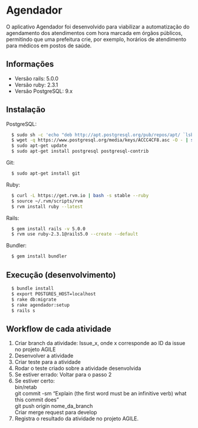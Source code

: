 Agendador
=========

O aplicativo Agendador foi desenvolvido para viabilizar a automatização do agendamento dos atendimentos com hora marcada em órgãos públicos, permitindo que uma prefeitura crie, por exemplo, horários de atendimento para médicos em postos de saúde.

Informações
-----------

* Versão rails: 5.0.0
* Versão ruby: 2.3.1
* Versão PostgreSQL: 9.x

## Instalação
PostgreSQL:
```bash
  $ sudo sh -c 'echo "deb http://apt.postgresql.org/pub/repos/apt/ `lsb_release -cs`-pgdg main" >> /etc/apt/sources.list.d/pgdg.list'
  $ wget -q https://www.postgresql.org/media/keys/ACCC4CF8.asc -O - | sudo apt-key add -
  $ sudo apt-get update
  $ sudo apt-get install postgresql postgresql-contrib
```

Git:
```bash
  $ sudo apt-get install git
```

Ruby:
```bash
  $ curl -L https://get.rvm.io | bash -s stable --ruby
  $ source ~/.rvm/scripts/rvm
  $ rvm install ruby --latest
```

Rails:
```bash
  $ gem install rails -v 5.0.0
  $ rvm use ruby-2.3.1@rails5.0 --create --default
```

Bundler:
```bash
  $ gem install bundler
```

## Execução (desenvolvimento)
```bash
  $ bundle install
  $ export POSTGRES_HOST=localhost
  $ rake db:migrate
  $ rake agendador:setup
  $ rails s
```

## Workflow de cada atividade
1. Criar branch da atividade: Issue\_x, onde x corresponde ao ID da issue no projeto AGILE
2. Desenvolver a atividade
3. Criar teste para a atividade
4. Rodar o teste criado sobre a atividade desenvolvida
  1. Se estiver errado:
     Voltar para o passo 2 
  2. Se estiver certo:  
     bin/retab  
     git commit -sm “Explain (the first word must be an infinitive verb) what this commit does”  
     git push origin nome\_da\_branch  
     Criar merge request para develop  
  3. Registra o resultado da atividade no projeto AGILE.

